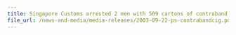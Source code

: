 ```yaml
---
title: Singapore Customs arrested 2 men with 509 cartons of contraband cigarettes.
file_url: /news-and-media/media-releases/2003-09-22-ps-contrabandcig.pdf
---
```

